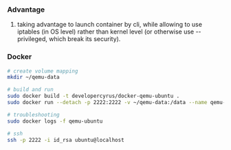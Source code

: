 ### Advantage
1. taking advantage to launch container by cli, while allowing to use iptables (in OS level) rather than kernel level (or otherwise use --privileged, which break its security).

### Docker
```bash
# create volume mapping
mkdir ~/qemu-data  

# build and run
sudo docker build -t developercyrus/docker-qemu-ubuntu .
sudo docker run --detach -p 2222:2222 -v ~/qemu-data:/data --name qemu-ubuntu developercyrus/docker-qemu-ubuntu

# troubleshooting
sudo docker logs -f qemu-ubuntu

# ssh
ssh -p 2222 -i id_rsa ubuntu@localhost
```
